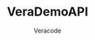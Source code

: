 ---
layout: post
repolink: "https://github.com/veracode/verademo-javascript-api"
title: "VeraDemoAPI"
description: "Sample insecure application written in Javascript, showing vulnerabilities in realistic Javascript code."
author: "Veracode"
author-link: "https://github.com/veracode"
content-type: "insecure_applications"
repo: "github"
repo_title: "VeraDemoAPI"
---
